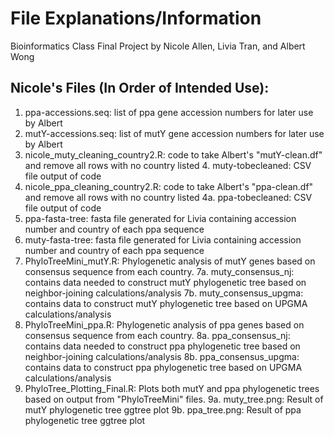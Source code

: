 # File Explanations/Information
Bioinformatics Class Final Project
by Nicole Allen, Livia Tran, and Albert Wong

## Nicole's Files (In Order of Intended Use):

1. ppa-accessions.seq: list of ppa gene accession numbers for later use by Albert
2. mutY-accessions.seq: list of mutY gene accession numbers for later use by Albert
3. nicole_muty_cleaning_country2.R: code to take Albert's "mutY-clean.df" and remove all rows with no country listed
	4. muty-tobecleaned: CSV file output of code
4. nicole_ppa_cleaning_country2.R: code to take Albert's "ppa-clean.df" and remove all rows with no country listed
	4a. ppa-tobecleaned: CSV file output of code
5. ppa-fasta-tree: fasta file generated for Livia containing accession number and country of each ppa sequence
6. muty-fasta-tree: fasta file generated for Livia containing accession number and country of each ppa sequence
7. PhyloTreeMini_mutY.R: Phylogenetic analysis of mutY genes based on consensus sequence from each country.
	7a. muty_consensus_nj: contains data needed to construct mutY phylogenetic tree based on neighbor-joining calculations/analysis
	7b. muty_consensus_upgma: contains data to construct mutY phylogenetic tree based on UPGMA calculations/analysis
8. PhyloTreeMini_ppa.R: Phylogenetic analysis of ppa genes based on consensus sequence from each country.
	8a. ppa_consensus_nj: contains data needed to construct ppa phylogenetic tree based on neighbor-joining calculations/analysis
	8b. ppa_consensus_upgma: contains data to construct ppa phylogenetic tree based on UPGMA calculations/analysis
9. PhyloTree_Plotting_Final.R: Plots both mutY and ppa phylogenetic trees based on output from "PhyloTreeMini" files.
	9a. muty_tree.png: Result of mutY phylogenetic tree ggtree plot
	9b. ppa_tree.png: Result of ppa phylogenetic tree ggtree plot

